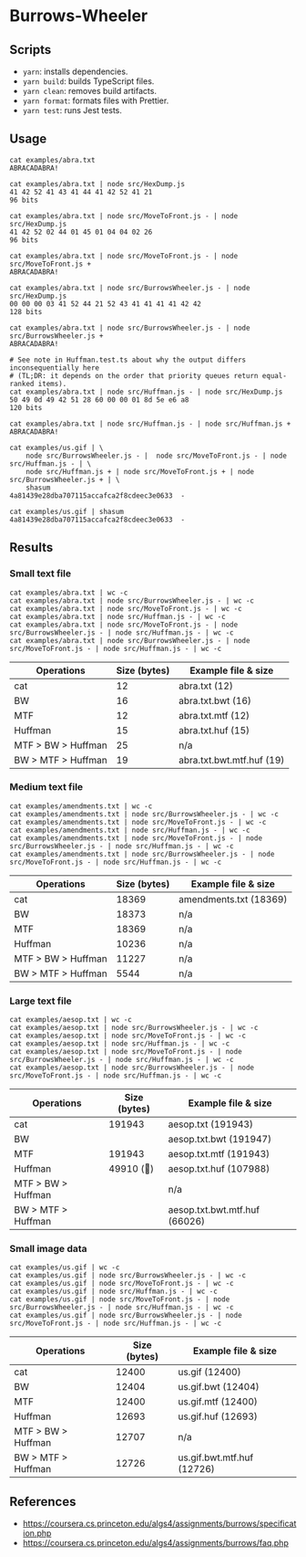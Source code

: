 # Burrows-Wheeler

## Scripts

-   `yarn`: installs dependencies.
-   `yarn build`: builds TypeScript files.
-   `yarn clean`: removes build artifacts.
-   `yarn format`: formats files with Prettier.
-   `yarn test`: runs Jest tests.

## Usage

```
cat examples/abra.txt
ABRACADABRA!

cat examples/abra.txt | node src/HexDump.js
41 42 52 41 43 41 44 41 42 52 41 21
96 bits

cat examples/abra.txt | node src/MoveToFront.js - | node src/HexDump.js
41 42 52 02 44 01 45 01 04 04 02 26
96 bits

cat examples/abra.txt | node src/MoveToFront.js - | node src/MoveToFront.js +
ABRACADABRA!

cat examples/abra.txt | node src/BurrowsWheeler.js - | node src/HexDump.js
00 00 00 03 41 52 44 21 52 43 41 41 41 41 42 42
128 bits

cat examples/abra.txt | node src/BurrowsWheeler.js - | node src/BurrowsWheeler.js +
ABRACADABRA!

# See note in Huffman.test.ts about why the output differs inconsequentially here
# (TL;DR: it depends on the order that priority queues return equal-ranked items).
cat examples/abra.txt | node src/Huffman.js - | node src/HexDump.js
50 49 0d 49 42 51 28 60 00 00 01 8d 5e e6 a8
120 bits

cat examples/abra.txt | node src/Huffman.js - | node src/Huffman.js +
ABRACADABRA!

cat examples/us.gif | \
	node src/BurrowsWheeler.js - |  node src/MoveToFront.js - | node src/Huffman.js - | \
	node src/Huffman.js + | node src/MoveToFront.js + | node src/BurrowsWheeler.js + | \
	shasum
4a81439e28dba707115accafca2f8cdeec3e0633  -

cat examples/us.gif | shasum
4a81439e28dba707115accafca2f8cdeec3e0633  -
```

## Results

### Small text file

```
cat examples/abra.txt | wc -c
cat examples/abra.txt | node src/BurrowsWheeler.js - | wc -c
cat examples/abra.txt | node src/MoveToFront.js - | wc -c
cat examples/abra.txt | node src/Huffman.js - | wc -c
cat examples/abra.txt | node src/MoveToFront.js - | node src/BurrowsWheeler.js - | node src/Huffman.js - | wc -c
cat examples/abra.txt | node src/BurrowsWheeler.js - | node src/MoveToFront.js - | node src/Huffman.js - | wc -c
```

| Operations         | Size (bytes) | Example file & size       |
| ------------------ | ------------ | ------------------------- |
| cat                | 12           | abra.txt (12)             |
| BW                 | 16           | abra.txt.bwt (16)         |
| MTF                | 12           | abra.txt.mtf (12)         |
| Huffman            | 15           | abra.txt.huf (15)         |
| MTF > BW > Huffman | 25           | n/a                       |
| BW > MTF > Huffman | 19           | abra.txt.bwt.mtf.huf (19) |

### Medium text file

```
cat examples/amendments.txt | wc -c
cat examples/amendments.txt | node src/BurrowsWheeler.js - | wc -c
cat examples/amendments.txt | node src/MoveToFront.js - | wc -c
cat examples/amendments.txt | node src/Huffman.js - | wc -c
cat examples/amendments.txt | node src/MoveToFront.js - | node src/BurrowsWheeler.js - | node src/Huffman.js - | wc -c
cat examples/amendments.txt | node src/BurrowsWheeler.js - | node src/MoveToFront.js - | node src/Huffman.js - | wc -c
```

| Operations         | Size (bytes) | Example file & size    |
| ------------------ | ------------ | ---------------------- |
| cat                | 18369        | amendments.txt (18369) |
| BW                 | 18373        | n/a                    |
| MTF                | 18369        | n/a                    |
| Huffman            | 10236        | n/a                    |
| MTF > BW > Huffman | 11227        | n/a                    |
| BW > MTF > Huffman | 5544         | n/a                    |

### Large text file

```
cat examples/aesop.txt | wc -c
cat examples/aesop.txt | node src/BurrowsWheeler.js - | wc -c
cat examples/aesop.txt | node src/MoveToFront.js - | wc -c
cat examples/aesop.txt | node src/Huffman.js - | wc -c
cat examples/aesop.txt | node src/MoveToFront.js - | node src/BurrowsWheeler.js - | node src/Huffman.js - | wc -c
cat examples/aesop.txt | node src/BurrowsWheeler.js - | node src/MoveToFront.js - | node src/Huffman.js - | wc -c
```

| Operations         | Size (bytes) | Example file & size           |
| ------------------ | ------------ | ----------------------------- |
| cat                | 191943       | aesop.txt (191943)            |
| BW                 |              | aesop.txt.bwt (191947)        |
| MTF                | 191943       | aesop.txt.mtf (191943)        |
| Huffman            | 49910 (🐛)   | aesop.txt.huf (107988)        |
| MTF > BW > Huffman |              | n/a                           |
| BW > MTF > Huffman |              | aesop.txt.bwt.mtf.huf (66026) |

### Small image data

```
cat examples/us.gif | wc -c
cat examples/us.gif | node src/BurrowsWheeler.js - | wc -c
cat examples/us.gif | node src/MoveToFront.js - | wc -c
cat examples/us.gif | node src/Huffman.js - | wc -c
cat examples/us.gif | node src/MoveToFront.js - | node src/BurrowsWheeler.js - | node src/Huffman.js - | wc -c
cat examples/us.gif | node src/BurrowsWheeler.js - | node src/MoveToFront.js - | node src/Huffman.js - | wc -c
```

| Operations         | Size (bytes) | Example file & size        |
| ------------------ | ------------ | -------------------------- |
| cat                | 12400        | us.gif (12400)             |
| BW                 | 12404        | us.gif.bwt (12404)         |
| MTF                | 12400        | us.gif.mtf (12400)         |
| Huffman            | 12693        | us.gif.huf (12693)         |
| MTF > BW > Huffman | 12707        | n/a                        |
| BW > MTF > Huffman | 12726        | us.gif.bwt.mtf.huf (12726) |

## References

-   https://coursera.cs.princeton.edu/algs4/assignments/burrows/specification.php
-   https://coursera.cs.princeton.edu/algs4/assignments/burrows/faq.php
